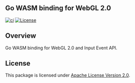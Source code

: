 ## Go WASM binding for WebGL 2.0

[![ci](https://github.com/seqsense/webgl-go/actions/workflows/ci.yml/badge.svg)](https://github.com/seqsense/webgl-go/actions/workflows/ci.yml)
[![License](https://img.shields.io/badge/License-Apache%202.0-blue.svg)](https://opensource.org/licenses/Apache-2.0)

## Overview

Go WASM binding for WebGL 2.0 and Input Event API.

## License

This package is licensed under [Apache License Version 2.0](./LICENSE).
